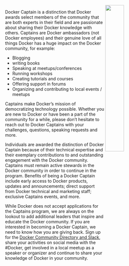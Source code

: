 <img align="right"  width="35%" height="35%" src="https://www.docker.com//sites/default/files/captain%2Btitle-final.png">

Docker Captain is a distinction that Docker awards select members of the community that are both experts in their field and are passionate about sharing their Docker knowledge with others. Captains are Docker ambassadors (not Docker employees) and their genuine love of all things Docker has a huge impact on the Docker community, for example: 
- Blogging
- writing books
- Speaking at meetups/conferences
- Running workshops
- Creating tutorials and courses 
- Offering support in forums
- Organizing and contributing to local events / meetups 

Captains make Docker’s mission of democratizing technology possible. Whether you are new to Docker or have been a part of the community for a while, please don’t hesitate to reach out to Docker Captains with your challenges, questions, speaking requests and more.

Individuals are awarded the distinction of Docker Captain because of their technical expertise and their exemplary contributions to and outstanding engagement with the Docker community. Captains must remain active stewards in the Docker community in order to continue in the program. Benefits of being a Docker Captain include early access to Docker products, updates and announcements; direct support from Docker technical and marketing staff; exclusive Captains events, and more. 

While Docker does not accept applications for the Captains program, we are always on the lookout to add additional leaders that inspire and educate the Docker community. If you are interested in becoming a Docker Captain, we need to know how you are giving back. Sign up for the [Docker Community Directory and Slack](https://community.docker.com/registrations/groups/4316), share your activities on social media with the #Docker, get involved in a local meetup as a speaker or organizer and continue to share your knowledge of Docker in your community.
